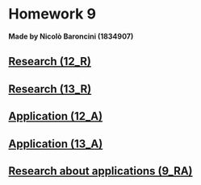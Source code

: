 # Homework 9
**Made by Nicolò Baroncini (1834907)**
## [Research (12_R)](https://bynickes.github.io/StatisticsHomeworks/homework9/12_r)
## [Research (13_R)](https://bynickes.github.io/StatisticsHomeworks/homework9/13_r)
## [Application (12_A)](https://bynickes.github.io/StatisticsHomeworks/homework9/12_a)
## [Application (13_A)](https://bynickes.github.io/StatisticsHomeworks/homework9/13_a)
## [Research about applications (9_RA)](https://bynickes.github.io/StatisticsHomeworks/homework9/9_ra)
